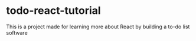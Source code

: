 # todo-react-tutorial
This is a project made for learning more about React by building a to-do list software

